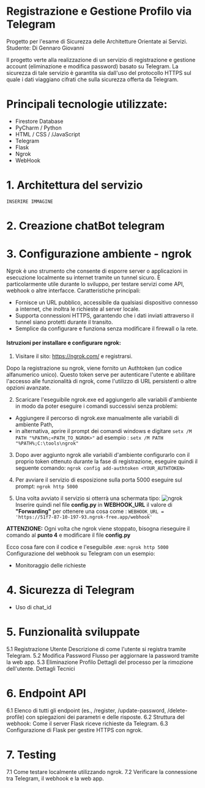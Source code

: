 # Registrazione e Gestione Profilo via Telegram 
Progetto per l'esame di Sicurezza delle Architetture Orientate ai Servizi.
Studente: Di Gennaro Giovanni


Il progetto verte alla realizzazione di un servizio di registrazione e gestione account (eliminazione e modifica password) basato su Telegram. La sicurezza di tale servizio è garantita sia dall'uso del protocollo HTTPS sul quale i dati viaggiano cifrati che sulla sicurezza offerta da Telegram.

# Principali tecnologie utilizzate:
- Firestore Database
- PyCharm / Python
- HTML / CSS / /JavaScript
- Telegram
- Flask
- Ngrok
- WebHook

# 1. Architettura del servizio
    INSERIRE IMMAGINE
    
# 2. Creazione chatBot telegram

# 3. Configurazione ambiente - ngrok
Ngrok è uno strumento che consente di esporre server o applicazioni in esecuzione localmente su internet tramite un tunnel sicuro. È particolarmente utile durante lo sviluppo, per testare servizi come API, webhook o altre interfacce.
Caratteristiche principali:
- Fornisce un URL pubblico, accessibile da qualsiasi dispositivo connesso a internet, che inoltra le richieste al server locale.
- Supporta connessioni HTTPS, garantendo che i dati inviati attraverso il tunnel siano protetti durante il transito.
- Semplice da configurare e funziona senza modificare il firewall o la rete.

<h4>Istruzioni per installare e configurare ngrok:</h4>

1. Visitare il sito: https://ngrok.com/ e registrarsi.
 
Dopo la registrazione su ngrok, viene fornito un Authtoken (un codice alfanumerico unico). Questo token serve per autenticare l'utente e abilitare l'accesso alle funzionalità di ngrok, come l'utilizzo di URL persistenti o altre opzioni avanzate.

2. Scaricare l'eseguibile ngrok.exe ed aggiungerlo alle variabili d'ambiente in modo da poter eseguire i comandi successivi senza problemi:
  - Aggiungere il percorso di ngrok.exe manualmente alle variabili di ambiente Path,
  - in alternativa, aprire il prompt dei comandi windows e digitare
    `setx /M PATH "%PATH%;<PATH_TO_NGROK>"`  ad esempio :
    `setx /M PATH "%PATH%;C:\tools\ngrok"`

3. Dopo aver aggiunto ngrok alle variabili d'ambiente configurarlo con il proprio token ottenuto durante la fase di registrazione, eseguire quindi il seguente comando:
`ngrok config add-authtoken <YOUR_AUTHTOKEN>`

4. Per avviare il servizio di esposizione sulla porta 5000 eseguire sul prompt:
`ngrok http 5000`

5. Una volta avviato il servizio si otterrà una schermata tipo:
![ngrok](https://github.com/user-attachments/assets/be03b4b1-5577-4835-8ffb-8ecc7770f3cb)
Inserire quindi nel file <b>config.py</b> in <b>WEBHOOK_URL</b> il valore di <b>"Forwarding"</b> per ottenere una cosa come : `WEBHOOK_URL = 'https://51f7-87-10-197-93.ngrok-free.app/webhook'`

<b>ATTENZIONE:</b> Ogni volta che ngrok viene stoppato, bisogna rieseguire il comando al <b>punto 4</b> e modificare il file <b>config.py</b>

Ecco cosa fare con il codice e l'eseguibile .exe:
  `ngrok http 5000`
  Configurazione del webhook su Telegram con un esempio:
  - Monitoraggio delle richieste

# 4. Sicurezza di Telegram
- Uso di chat_id
  
# 5. Funzionalità sviluppate
5.1 Registrazione Utente
Descrizione di come l'utente si registra tramite Telegram.
5.2 Modifica Password
Flusso per aggiornare la password tramite la web app.
5.3 Eliminazione Profilo
Dettagli del processo per la rimozione dell'utente.
Dettagli Tecnici

# 6. Endpoint API
6.1 Elenco di tutti gli endpoint (es., /register, /update-password, /delete-profile) con spiegazioni dei parametri e delle risposte.
6.2 Struttura del webhook: Come il server Flask riceve richieste da Telegram.
6.3 Configurazione di Flask per gestire HTTPS con ngrok.

# 7. Testing
7.1 Come testare localmente utilizzando ngrok.
7.2 Verificare la connessione tra Telegram, il webhook e la web app.
